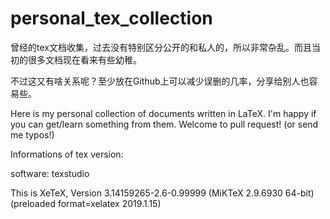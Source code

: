 # personal_tex_collection
曾经的tex文档收集，过去没有特别区分公开的和私人的，所以非常杂乱。而且当初的很多文档现在看来有些幼稚。

不过这又有啥关系呢？至少放在Github上可以减少误删的几率，分享给别人也容易些。

Here is my personal collection of documents written in LaTeX. I'm happy if you can get/learn something from them. Welcome to pull request! (or send me typos!)

Informations of tex version:

software: texstudio

This is XeTeX, Version 3.14159265-2.6-0.99999 (MiKTeX 2.9.6930 64-bit) (preloaded format=xelatex 2019.1.15)